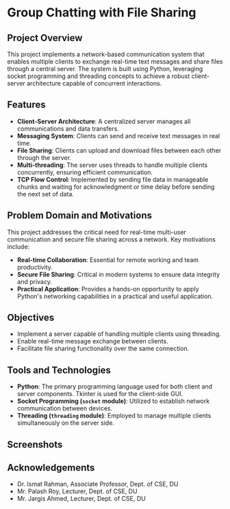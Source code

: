 # Group Chatting with File Sharing

## Project Overview
This project implements a network-based communication system that enables multiple clients to exchange real-time text messages and share files through a central server. The system is built using Python, leveraging socket programming and threading concepts to achieve a robust client-server architecture capable of concurrent interactions.

## Features
- **Client-Server Architecture**: A centralized server manages all communications and data transfers.
- **Messaging System**: Clients can send and receive text messages in real time.
- **File Sharing**: Clients can upload and download files between each other through the server.
- **Multi-threading**: The server uses threads to handle multiple clients concurrently, ensuring efficient communication.
- **TCP Flow Control**: Implemented by sending file data in manageable chunks and waiting for acknowledgment or time delay before sending the next set of data.


## Problem Domain and Motivations
This project addresses the critical need for real-time multi-user communication and secure file sharing across a network. Key motivations include:
- **Real-time Collaboration**: Essential for remote working and team productivity.
- **Secure File Sharing**: Critical in modern systems to ensure data integrity and privacy.
- **Practical Application**: Provides a hands-on opportunity to apply Python's networking capabilities in a practical and useful application.

## Objectives
- Implement a server capable of handling multiple clients using threading.
- Enable real-time message exchange between clients.
- Facilitate file sharing functionality over the same connection.

## Tools and Technologies
- **Python**: The primary programming language used for both client and server components. Tkinter is used for the client-side GUI.
- **Socket Programming (`socket` module)**: Utilized to establish network communication between devices.
- **Threading (`threading` module)**: Employed to manage multiple clients simultaneously on the server side.

## Screenshots 


## Acknowledgements
- Dr. Ismat Rahman, Associate Professor, Dept. of CSE, DU
- Mr. Palash Roy, Lecturer, Dept. of CSE, DU
- Mr. Jargis Ahmed, Lecturer, Dept. of CSE, DU

